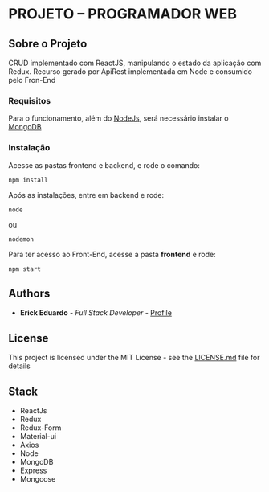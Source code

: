 # PROJETO – PROGRAMADOR WEB 


## Sobre o Projeto

CRUD implementado com ReactJS, manipulando o estado da aplicação com Redux. 
Recurso gerado por ApiRest implementada em Node e consumido pelo Fron-End

### Requisitos

Para o funcionamento, além do [NodeJs](https://nodejs.org/en/ ), será necessário instalar o [MongoDB](https://www.mongodb.com/ ) 

### Instalação

Acesse as pastas frontend e backend, e rode o comando: 

```
npm install
```

Após as instalações, entre em backend e rode:

```
node 
```
ou

```
nodemon 
```

Para ter acesso ao Front-End, acesse a pasta **frontend** e rode:

```
npm start 
```

## Authors

* **Erick Eduardo** - *Full Stack Developer* - [Profile](https://github.com/erickpeixoto)

## License

This project is licensed under the MIT License - see the [LICENSE.md](LICENSE.md) file for details

## Stack

* ReactJs 
* Redux
* Redux-Form
* Material-ui
* Axios
* Node
* MongoDB
* Express
* Mongoose
  
